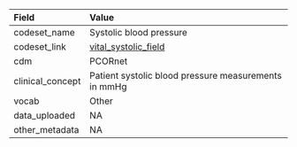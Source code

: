 |Field            |Value                                                |
|:----------------|:----------------------------------------------------|
|codeset_name     |Systolic blood pressure                              |
|codeset_link     |[vital_systolic_field](https://github.com/PEDSnet/Variable-Dictionary/blob/main/measurement/vital_systolic_field.csv)|
|cdm              |PCORnet                                              |
|clinical_concept |Patient systolic blood pressure measurements in mmHg |
|vocab            |Other                                                |
|data_uploaded    |NA                                                   |
|other_metadata   |NA                                                   |
